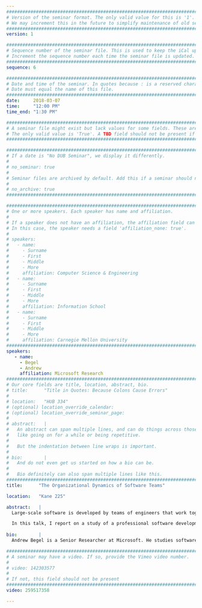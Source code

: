 ```yaml
---
################################################################################
# Version of the seminar format. The only valid value for this is '1'. 
# We may increment this in the future to simplify maintenance of old seminars.
################################################################################
version: 1

################################################################################
# Sequence number of the seminar file. This is used to keep the iCal up to date.
# Increment the sequence number each time the seminar file is updated.
################################################################################
sequence: 6

################################################################################
# Date and time of the seminar. In quotes because : is a reserved character.
# Date must equal the name of this file.
################################################################################
date:     2018-03-07
time:     "12:00 PM"
time_end: "1:30 PM"

################################################################################
# A seminar file might exist but lack values for some fields. These are 'TBD'. 
# The only valid value is 'True'. A TBD field should not be present if 'False'.
################################################################################

################################################################################
# If a date is "No DUB Seminar", we display it differently.
#
# no_seminar: true
#
# Seminar files are archived by default. Add this if a seminar should not be.
#
# no_archive: true
################################################################################

################################################################################
# One or more speakers. Each speaker has name and affiliation.
#
# If a speaker does not have an affiliation, the affiliation field can be removed.
# In this case, the speaker needs a field 'affiliation_none: true'.
#
# speakers:
#   - name: 
#     - Surname
#     - First
#     - Middle
#     - More
#     affiliation: Computer Science & Engineering 
#   - name: 
#     - Surname
#     - First
#     - Middle
#     - More
#     affiliation: Information School 
#   - name: 
#     - Surname
#     - First
#     - Middle
#     - More
#     affiliation: Carnegie Mellon University 
################################################################################
speakers:
   - name: 
     - Begel
     - Andrew
     affiliation: Microsoft Research
################################################################################
# Our core fields are title, location, abstract, bio.
# title:      "Title in Quotes: Because Colons Cause Errors"
# 
# location:   "HUB 334"
# (optional) location_override_calendar:
# (optional) location_override_seminar_page:
#
# abstract:   |
#   An abstract can span multiple lines, and can do things across those lines,
#   like going on for a while or being repetitive.
#
#   But the indentation between line wraps is important.
#
# bio:        |
#   And do not even get us started on how a bio can be.
#
#   Bio definitely can also span multiple lines like this.
################################################################################
title:      "The Organizational Dynamics of Software Teams"

location:   "Kane 225"

abstract:   |
  Large-scale software is developed by teams of engineers that work together. The teams' compositions change all the time, with engineers continuously leaving and joining. Learning about these organizational dynamics is vital to understanding how engineers acquire technical skills and business relationships throughout their career. In addition, since employee turnover can be costly to team morale and productivity, it is important for management to learn how to proactively guide the process.

  In this talk, I report on a study of a professional software development organization in which engineers switch teams frequently. We learned what causes engineers to consider leaving their teams, why they leave, how they learn about new teams, and how they decide which team to join. We also quantify the perceived costs and benefits of recent moves made by the engineers. We offer recommendations to engineers and their managers on how to ensure that both make better, happier team moves.
  
bio:        |
  Andrew Begel is a Senior Researcher at Microsoft. He studies software engineers to understand how communication, collaboration and coordination behaviors impact their effectiveness in collocated and distributed development. He then builds software tools that incentivize problem-mitigating behaviors. Andrew’s recent work focuses on the use of biometrics to better understand how software developers do their work, on understanding evolving job roles in the software industry, and on helping tech companies learn how to work more effectively with autistic software engineers. Andrew received his Ph.D. in Computer Science from the University of California, Berkeley in 2005.

################################################################################
# A seminar may have a video. If so, provide the Vimeo video number.
#
# video: 142303577
#
# If not, this field should not be present 
################################################################################
video: 259517358

---
```

